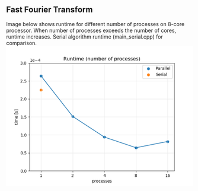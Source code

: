 ## Fast Fourier Transform
Image below shows runtime for different number of processes on 8-core processor. When number of processes exceeds the number of cores, runtime increases. Serial algorithm runtime (main_serial.cpp) for comparison. 
<img src="/figure1.png" border="0" />









